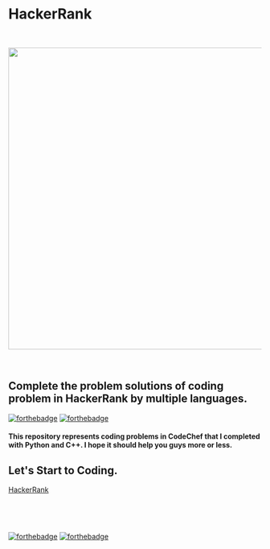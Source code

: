 # HackerRank
<p>&nbsp;</p>
<p align="center">
  <img width=600 src="https://user-images.githubusercontent.com/78087668/115965177-ff5ab200-a551-11eb-8d47-489e3ea7091b.png">
</p>

<p>&nbsp;</p>

## Complete the problem solutions of coding problem in HackerRank by multiple languages.

[![forthebadge](https://forthebadge.com/images/badges/made-with-python.svg)](https://forthebadge.com)
[![forthebadge](https://forthebadge.com/images/badges/made-with-c-plus-plus.svg)](https://forthebadge.com)

#### This repository represents coding problems in CodeChef that I completed with Python and C++. I hope it should help you guys more or less.

## Let's Start to Coding.
  [HackerRank](https://www.hackerrank.com)

<p>&nbsp;</p>
<p>&nbsp;</p>

[![forthebadge](https://forthebadge.com/images/badges/ctrl-c-ctrl-v.svg)](https://forthebadge.com)
[![forthebadge](https://forthebadge.com/images/badges/powered-by-oxygen.svg)](https://forthebadge.com)

<p>&nbsp;</p>
